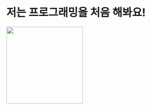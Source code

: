 # 저는 프로그래밍을 처음 해봐요!
<img src = "https://octodex.github.com/images/gracehoppertocat.jpg" width = "200" >

